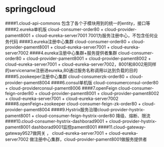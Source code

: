 # springcloud
####1.cloud-api-commons 包含了各个子模块用到的统一的entity，接口等
####2.eureka单机版 cloud-consumer-order80 + cloud-provider-pament8001 + cloud-eureka-server7001 7001为服务注册中心，不包含任何业务代码
####3.eureka注册中心集群 cloud-consumer-order80 + cloud-provider-pament8001  + cloud-eureka-server7001  + cloud-eureka-server7002
####4.eureka注册中心集群+服务提供者集群 cloud-consumer-order80 + cloud-provider-pament8001 + cloud-provider-pament8002  + cloud-eureka-server7001  + cloud-eureka-server7002，8001和8002用同样的servicename注册进eureka,80通过服务名称调用以达到负载的目的
####5.zookeeper注册中心集群 cloud-consumerzk-order80 + cloud-provider-pament8004
####6.consul单机版 cloud-consumerconsul-order80 + cloud-providerconsul-pament8006
####7.openFeign cloud-consumer-feign-order80 + cloud-provider-pament8001 + cloud-provider-pament8002 + cloud-eureka-server7001 + cloud-eureka-server7002
####8.openFeign+zookeeper cloud-consumer-feign-zk-order80 + cloud-provider-pament8004 
####9.Hystrix服务治理cloud-provider-hystrix-pament8001 + cloud-consumer-feign-hystrix-order80 降级、熔断、限流
####10.cloud-consumer-hystrix-dashborad9001 + cloud-provider-hystrix-pament8001 dashborad9001监控pament8001
####11.cloud-gateway-gateway9527做网关 ， cloud-eureka-server7001 + cloud-eureka-server7002 做注册中心集群，cloud-provider-pament8001做服务提供者